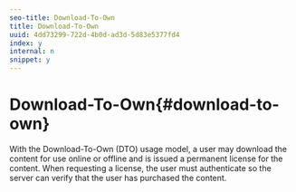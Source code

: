 ```yaml
---
seo-title: Download-To-Own
title: Download-To-Own
uuid: 4dd73299-722d-4b0d-ad3d-5d83e5377fd4
index: y
internal: n
snippet: y
---
```


# Download-To-Own{#download-to-own}

With the Download-To-Own (DTO) usage model, a user may download the content for use online or offline and is issued a permanent license for the content. When requesting a license, the user must authenticate so the server can verify that the user has purchased the content. 
